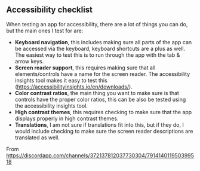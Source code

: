 ## Accessibility checklist

When testing an app for accessibility, there are a lot of things you can do, but the main ones I test for are:

* __Keyboard navigation__, this includes making sure all parts of the app can be accessed via the keyboard, keyboard shortcuts are a plus as well. The easiest way to test this is to run through the app with the tab & arrow keys. 
* __Screen reader support__, this requires making sure that all elements/controls have a name for the screen reader. The accessibility insights tool makes it easy to test this (https://accessibilityinsights.io/en/downloads/). 
* __Color contrast ratios__, the main thing you want to make sure is that controls have the proper color ratios, this can be also be tested using the accessibility insights tool. 
* __High contrast themes__, this requires checking to make sure that the app displays properly in high contrast themes.
* __Translations__, I am not sure if translations fit into this, but if they do, I would include checking to make sure the screen reader descriptions are translated as well.

From <https://discordapp.com/channels/372137812037730304/791414011950399518> 
